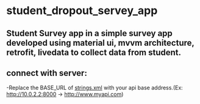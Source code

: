 # student_dropout_servey_app

## Student Survey app in a simple survey app developed using material ui, mvvm architecture, retrofit, livedata to collect data from student.

## connect with server:
   -Replace the BASE_URL of [strings.xml](https://github.com/zawad2221/student_dropout_servey_app/blob/newBackAproach/StudentSurvey/app/src/main/res/values/strings.xml) with your api base address.(Ex: http://10.0.2.2:8000 -> http://www.myapi.com)
